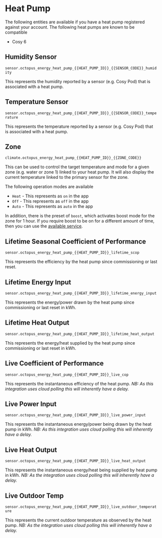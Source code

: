 # Heat Pump

The following entities are available if you have a heat pump registered against your account. The following heat pumps are known to be compatible

* Cosy 6

## Humidity Sensor

`sensor.octopus_energy_heat_pump_{{HEAT_PUMP_ID}}_{{SENSOR_CODE}}_humidity`

This represents the humidity reported by a sensor (e.g. Cosy Pod) that is associated with a heat pump.

## Temperature Sensor

`sensor.octopus_energy_heat_pump_{{HEAT_PUMP_ID}}_{{SENSOR_CODE}}_temperature`

This represents the temperature reported by a sensor (e.g. Cosy Pod) that is associated with a heat pump.

## Zone

`climate.octopus_energy_heat_pump_{{HEAT_PUMP_ID}}_{{ZONE_CODE}}`

This can be used to control the target temperature and mode for a given zone (e.g. water or zone 1) linked to your heat pump. It will also display the current temperature linked to the primary sensor for the zone.

The following operation modes are available

* `Heat` - This represents as `on` in the app
* `Off` - This represents as `off` in the app
* `Auto` - This represents as `auto` in the app

In addition, there is the preset of `boost`, which activates boost mode for the zone for 1 hour. If you require boost to be on for a different amount of time, then you can use the [available service](../services.md#octopus_energyboost_heat_pump_zone).

## Lifetime Seasonal Coefficient of Performance

`sensor.octopus_energy_heat_pump_{{HEAT_PUMP_ID}}_lifetime_scop`

This represents the efficiency by the heat pump since commissioning or last reset.

## Lifetime Energy Input 

`sensor.octopus_energy_heat_pump_{{HEAT_PUMP_ID}}_lifetime_energy_input`

This represents the energy/power drawn by the heat pump since commissioning or last reset in kWh.

## Lifetime Heat Output

`sensor.octopus_energy_heat_pump_{{HEAT_PUMP_ID}}_lifetime_heat_output`

This represents the energy/heat supplied by the heat pump since commissioning or last reset in kWh.

## Live Coefficient of Performance

`sensor.octopus_energy_heat_pump_{{HEAT_PUMP_ID}}_live_cop`

This represents the instantaneous efficiency of the heat pump. _NB: As this integration uses cloud polling this will inherently have a delay._

## Live Power Input 

`sensor.octopus_energy_heat_pump_{{HEAT_PUMP_ID}}_live_power_input`

This represents the instantaneous energy/power being drawn by the heat pump in kWh. _NB: As this integration uses cloud polling this will inherently have a delay._

## Live Heat Output

`sensor.octopus_energy_heat_pump_{{HEAT_PUMP_ID}}_live_heat_output`

This represents the instantaneous energy/heat being supplied by heat pump in kWh. _NB: As the integration uses cloud polling this will inherently have a delay._

## Live Outdoor Temp

`sensor.octopus_energy_heat_pump_{{HEAT_PUMP_ID}}_live_outdoor_temperature`

This represents the current outdoor temperature as observed by the heat pump. _NB: As the integration uses cloud polling this will inherently have a delay._
